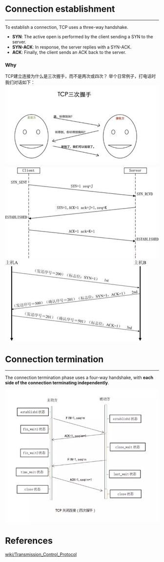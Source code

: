# Connection establishment
---
To establish a connection, TCP uses a three-way handshake.
* __SYN__: The active open is performed by the client sending a SYN to the server.
* __SYN-ACK__: In response, the server replies with a SYN-ACK.
* __ACK__: Finally, the client sends an ACK back to the server. 

### Why
TCP建立连接为什么是三次握手，而不是两次或四次？
举个日常例子，打电话时我们对话如下：
![tcp_handshake_1](../images/2018/tcp_handshake_1.png)<br/>

![tcp_handshake_2](../images/2018/tcp_handshake_2.png)<br/>
![tcp_handshake_2-2](../images/2018/tcp_handshake_2-2.png)<br/>

# Connection termination
---
The connection termination phase uses a four-way handshake, with __each side of the connection terminating independently__. 

![tcp_handshake_3](../images/2018/tcp_handshake_3.png)<br/>








# References
[wiki/Transmission_Control_Protocol](https://en.wikipedia.org/wiki/Transmission_Control_Protocol)<br/>

[]()<br/>

[]()<br/>

[]()<br/>

[]()<br/>

